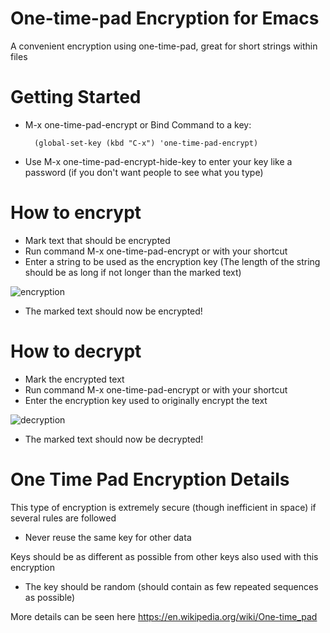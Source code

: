 # One-time-pad Encryption for Emacs
A convenient encryption using one-time-pad, great for short strings within files

# Getting Started
* M-x one-time-pad-encrypt or Bind Command to a key:

        (global-set-key (kbd "C-x") 'one-time-pad-encrypt)

* Use M-x one-time-pad-encrypt-hide-key to enter your key like a password (if you don't want people to see what you type)

# How to encrypt
* Mark text that should be encrypted
* Run command M-x one-time-pad-encrypt or with your shortcut
* Enter a string to be used as the encryption key (The length of the string should be as long if not longer than the marked text)

![encryption](http://i.imgur.com/1QxmJNe.gif)
* The marked text should now be encrypted!

# How to decrypt
* Mark the encrypted text
* Run command M-x one-time-pad-encrypt or with your shortcut
* Enter the encryption key used to originally encrypt the text

![decryption](http://i.imgur.com/j0VwKTa.gif)
* The marked text should now be decrypted!

# One Time Pad Encryption Details
This type of encryption is extremely secure (though inefficient in space) if several rules are followed
* Never reuse the same key for other data

Keys should be as different as possible from other keys also used with this encryption

* The key should be random (should contain as few repeated sequences as possible)

More details can be seen here
https://en.wikipedia.org/wiki/One-time_pad